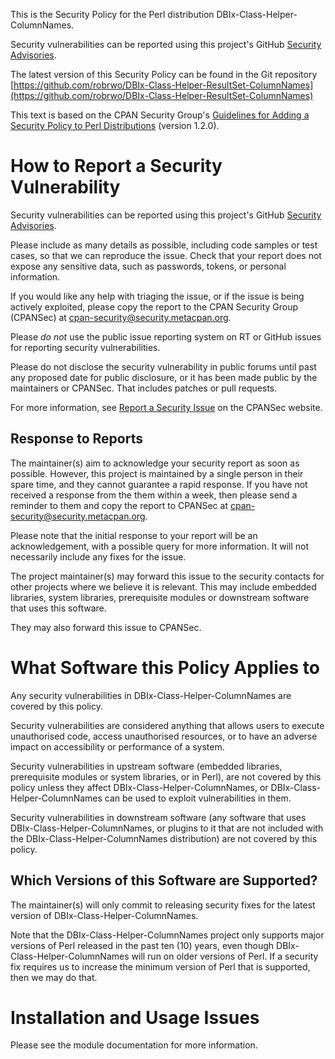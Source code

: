 This is the Security Policy for the Perl distribution DBIx-Class-Helper-ColumnNames.

Security vulnerabilities can be reported using this project's GitHub
[Security Advisories](https://github.com/robrwo/DBIx-Class-Helper-ResultSet-ColumnNames/security/advisories).

The latest version of this Security Policy can be found in the Git repository
[https://github.com/robrwo/DBIx-Class-Helper-ResultSet-ColumnNames](https://github.com/robrwo/DBIx-Class-Helper-ResultSet-ColumnNames)

This text is based on the CPAN Security Group's
[Guidelines for Adding a Security Policy to Perl Distributions](https://security.metacpan.org/docs/guides/security-policy-for-authors.html)
(version 1.2.0).

# How to Report a Security Vulnerability

Security vulnerabilities can be reported using this project's GitHub
[Security Advisories](https://github.com/robrwo/DBIx-Class-Helper-ResultSet-ColumnNames/security/advisories).

Please include as many details as possible, including code samples
or test cases, so that we can reproduce the issue.  Check that your
report does not expose any sensitive data, such as passwords,
tokens, or personal information.

If you would like any help with triaging the issue, or if the issue
is being actively exploited, please copy the report to the CPAN
Security Group (CPANSec) at <cpan-security@security.metacpan.org>.

Please *do not* use the public issue reporting system on RT or
GitHub issues for reporting security vulnerabilities.

Please do not disclose the security vulnerability in public forums
until past any proposed date for public disclosure, or it has been
made public by the maintainers or CPANSec.  That includes patches or
pull requests.

For more information, see
[Report a Security Issue](https://security.metacpan.org/docs/report.html)
on the CPANSec website.

## Response to Reports

The maintainer(s) aim to acknowledge your security report as soon as
possible.  However, this project is maintained by a single person in
their spare time, and they cannot guarantee a rapid response.  If you
have not received a response from the them within a week, then
please send a reminder to them and copy the report to CPANSec at
<cpan-security@security.metacpan.org>.

Please note that the initial response to your report will be an
acknowledgement, with a possible query for more information.  It
will not necessarily include any fixes for the issue.

The project maintainer(s) may forward this issue to the security
contacts for other projects where we believe it is relevant.  This
may include embedded libraries, system libraries, prerequisite
modules or downstream software that uses this software.

They may also forward this issue to CPANSec.

# What Software this Policy Applies to

Any security vulnerabilities in DBIx-Class-Helper-ColumnNames are covered
by this policy.

Security vulnerabilities are considered anything that allows users
to execute unauthorised code, access unauthorised resources, or to
have an adverse impact on accessibility or performance of a system.

Security vulnerabilities in upstream software (embedded libraries,
prerequisite modules or system libraries, or in Perl), are not covered
by this policy unless they affect DBIx-Class-Helper-ColumnNames, or
DBIx-Class-Helper-ColumnNames can be used to exploit vulnerabilities in
them.

Security vulnerabilities in downstream software (any software that
uses DBIx-Class-Helper-ColumnNames, or plugins to it that are not included
with the DBIx-Class-Helper-ColumnNames distribution) are not covered by
this policy.

## Which Versions of this Software are Supported?

The maintainer(s) will only commit to releasing security fixes for the
latest version of DBIx-Class-Helper-ColumnNames.

Note that the DBIx-Class-Helper-ColumnNames project only supports major
versions of Perl released in the past ten (10) years, even though
DBIx-Class-Helper-ColumnNames will run on older versions of Perl.  If a
security fix requires us to increase the minimum version of Perl that
is supported, then we may do that.

# Installation and Usage Issues

Please see the module documentation for more information.
